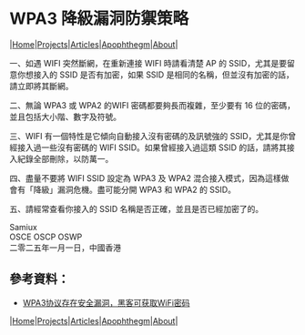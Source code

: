 # WPA3 降級漏洞防禦策略

|[Home](/README.md)|[Projects](/projects.md)|[Articles](/articles.md)|[Apophthegm](/apophthegm.md)|[About](/about.md)|

一、如遇 WIFI 突然斷網，在重新連接 WIFI 時請看清楚 AP 的 SSID，尤其是要留意你想接入的 SSID 是否有加密，如果 SSID 是相同的名稱，但並沒有加密的話，請立即將其斷網。

二、無論 WPA3 或 WPA2 的WIFI 密碼都要夠長而複雜，至少要有 16 位的密碼，並且包括大小階、數字及符號。

三、WIFI 有一個特性是它傾向自動接入沒有密碼的及訊號強的 SSID，尤其是你曾經接入過一些沒有密碼的 WIFI SSID。如果曾經接入過這類 SSID 的話，請將其接入紀錄全部刪除，以防萬一。

四、盡量不要將 WIFI SSID 設定為 WPA3 及 WPA2 混合接入模式，因為這樣做會有「降級」漏洞危機。盡可能分開 WPA3 和 WPA2 的 SSID。

五、請經常查看你接入的 SSID 名稱是否正確，並且是否已經加密了的。

Samiux    
OSCE  OSCP  OSWP    
二零二五年一月一日，中國香港    
  

## 參考資料：

- [WPA3协议存在安全漏洞，黑客可获取WiFi密码](https://mp.weixin.qq.com/s/5VXane6DdqUAn50GBZV5eg)  

|[Home](/README.md)|[Projects](/projects.md)|[Articles](/articles.md)|[Apophthegm](/apophthegm.md)|[About](/about.md)|


